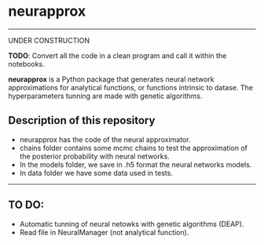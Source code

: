 # neurapprox

--------------------
UNDER CONSTRUCTION

**TODO**: Convert all the code in a clean program and call it within the notebooks.

**neurapprox** is a Python package that generates neural network approximations for analytical functions, or functions intrinsic to datase. The hyperparameters tunning are made with genetic algorithms. 



## Description of this repository

- neurapprox has the code of the neural approximator.
- chains folder contains some mcmc chains to test the approximation of the posterior probability with neural networks.
- In the models folder, we save in .h5 format the neural networks models. 
- In data folder we have some data used in tests. 


--------------------

## TO DO:

- Automatic tunning of neural netowks with genetic algorithms (DEAP). 
- Read file in NeuralManager (not analytical function).

